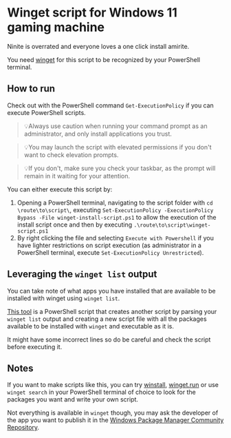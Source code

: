 # Winget script for Windows 11 gaming machine

Ninite is overrated and everyone loves a one click install amirite.

You need [winget](https://github.com/microsoft/winget-cli/) for this script to be recognized by your PowerShell terminal.

## How to run

Check out with the PowerShell command `Get-ExecutionPolicy` if you can execute PowerShell scripts.  

>💡Always use caution when running your command prompt as an administrator, and only install applications you trust.  

>💡You may launch the script with elevated permissions if you don't want to check elevation prompts.  

>💡If you don't, make sure you check your taskbar, as the prompt will remain in it waiting for your attention.

You can either execute this script by:  

1. Opening a PowerShell terminal, navigating to the script folder with `cd \route\to\script\`, executing `Set-ExecutionPolicy -ExecutionPolicy Bypass -File winget-install-script.ps1` to allow the execution of the install script once and then by executing `.\route\to\script\winget-script.ps1`
2. By right clicking the file and selecting `Execute with Powershell` if you have lighter restrictions on script execution (as administrator in a PowerShell terminal, execute `Set-ExecutionPolicy Unrestricted`).  

## Leveraging the `winget list` output

You can take note of what apps you have installed that are available to be installed with winget using `winget list`.  

[This tool](create-winget-install-script.ps1) is a PowerShell script that creates another script by parsing your `winget list` output and creating a new script file with all the packages available to be installed with `winget` and executable as it is.  

It might have some incorrect lines so do be careful and check the script before executing it.

## Notes

If you want to make scripts like this, you can try [winstall](https://winstall.app/), [winget.run](https://winget.run) or use `winget search` in your PowerShell terminal of choice to look for the packages you want and write your own script.  

Not everything is available in `winget` though, you may ask the developer of the app you want to publish it in the [Windows Package Manager Community Repository](https://docs.microsoft.com/es-es/windows/package-manager/package/repository).
